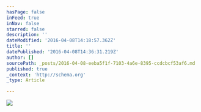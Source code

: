 ```yaml
---
hasPage: false
inFeed: true
inNav: false
starred: false
description: ''
dateModified: '2016-04-08T14:18:57.362Z'
title: ''
datePublished: '2016-04-08T14:36:31.219Z'
author: []
sourcePath: _posts/2016-04-08-eeba5f1f-7103-4a6e-8395-ccdcbcf53af6.md
published: true
_context: 'http://schema.org'
_type: Article

---
```

![](https://the-grid-user-content.s3-us-west-2.amazonaws.com/d3d05c80-f106-4666-a118-ba4569d70c85.jpg)